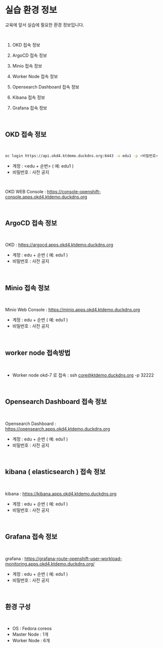 # 실습 환경 정보 

교육에 앞서 실습에 필요한 환경 정보입니다.   

<br/>


1. OKD 접속 정보

2. ArgoCD 접속 정보

3. Minio 접속 정보

4. Worker Node 접속 정보

5. Opensearch Dashboard 접속 정보

6. Kibana 접속 정보

7. Grafana 접속 정보


<br/>


## OKD 접속 정보
 
<br/>

```bash
oc login https://api.okd4.ktdemo.duckdns.org:6443 -u edu1 -p <비밀번호> --insecure-skip-tls-verify
```  

- 계정 : <edu + 순번>  ( 예: edu1 )
- 비밀번호 : 사전 공지    

<br/>

OKD WEB Console : https://console-openshift-console.apps.okd4.ktdemo.duckdns.org  


<br/>

## ArgoCD 접속 정보
 
<br/>


OKD : https://argocd.apps.okd4.ktdemo.duckdns.org   


- 계정 : edu + 순번  ( 예: edu1 )
- 비밀번호 : 사전 공지  

<br/>

## Minio 접속 정보
 
<br/>


Minio Web Console : https://minio.apps.okd4.ktdemo.duckdns.org   


- 계정 : edu + 순번  ( 예: edu1 )
- 비밀번호 : 사전 공지  

<br/>


## worker node 접속방법
 
<br/>

- Worker node okd-7 로 접속 : ssh core@ktdemo.duckdns.org -p 32222  


<br/>

## Opensearch Dashboard 접속 정보
 
<br/>


Opensearch Dashboard : https://opensearch.apps.okd4.ktdemo.duckdns.org   


- 계정 : edu + 순번  ( 예: edu1 )
- 비밀번호 : 사전 공지  

<br/>

## kibana ( elasticsearch ) 접속 정보
 
<br/>


kibana : https://kibana.apps.okd4.ktdemo.duckdns.org   


- 계정 : edu + 순번  ( 예: edu1 )
- 비밀번호 : 사전 공지  

<br/>

## Grafana  접속 정보
 
<br/>


grafana : https://grafana-route-openshift-user-workload-monitoring.apps.okd4.ktdemo.duckdns.org/  


- 계정 : edu + 순번  ( 예: edu1 )
- 비밀번호 : 사전 공지  

<br/>

## 환경 구성

<br/>

- OS : Fedora coreos 
- Master Node : 1개
- Worker Node : 6개


<br/>

